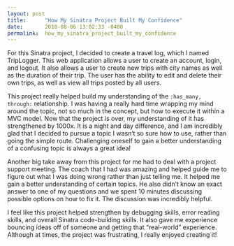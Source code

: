 ```yaml
---
layout: post
title:      "How My Sinatra Project Built My Confidence"
date:       2018-08-06 13:02:33 -0400
permalink:  how_my_sinatra_project_built_my_confidence
---
```



For this Sinatra project, I decided to create a travel log, which I named TripLogger. This web application allows a user to create an account, login, and logout. It also allows a user to create new trips with city names as well as the duration of their trip. The user has the ability to edit and delete their own trips, as well as view all trips posted by all users. 

This project really helped build my understanding of the `:has_many, through:` relationship. I was having a really hard time wrapping my mind around the topic, not so much in the concept, but how to execute it within a MVC model. Now that the project is over, my understanding of it has strengthened by 1000x. It is a night and day difference, and I am incredibly glad that I decided to pursue a topic I wasn’t so sure how to use, rather than going the simple route. Challenging oneself to gain a better understanding of a confusing topic is always a great idea!

Another big take away from this project for me had to deal with a project support meeting. The coach that I had was amazing and helped guide me to figure out what I was doing wrong rather than just telling me. It helped me gain a better understanding of certain topics. He also didn’t know an exact answer to one of my questions and we spent 10 minutes discussing possible options on how to fix it. The discussion was incredibly helpful. 

I feel like this project helped strengthen by debugging skills, error reading skills, and overall Sinatra code-building skills. It also gave me experience bouncing ideas off of someone and getting that “real-world” experience. Although at times, the project was frustrating, I really enjoyed creating it! 
